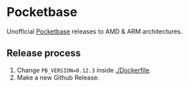# Pocketbase

Unofficial [Pocketbase](https://pocketbase.io/) releases to AMD & ARM architectures.


## Release process
1. Change `PB_VERSION=0.12.3` inside [./Dockerfile](./Dockerfile#LL3C5-L3C22).
2. Make a new Github Release.
